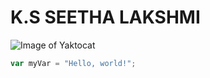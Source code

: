 # K.S SEETHA LAKSHMI 
![Image of Yaktocat](https://octodex.github.com/images/yaktocat.png)
``` javascript
var myVar = "Hello, world!";
```

